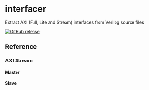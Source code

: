 # interfacer

Extract AXI (Full, Lite and Stream) interfaces from Verilog source files

[![GitHub release](https://img.shields.io/github/release/warclab/interfacer.svg)](https://github.com/warclab/interfacer/releases)

## Reference

### AXI Stream

#### Master

#### Slave